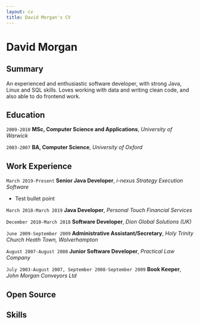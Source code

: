 ```yaml
---
layout: cv
title: David Morgan's CV
---
```

# David Morgan

## Summary
An experienced and enthusiastic software developer, with strong Java, Linux and SQL skills. Loves working with data and writing clean code, and also able to do frontend work.

## Education
`2009-2010`
**MSc, Computer Science and Applications**, *University of Warwick*

`2003-2007`
**BA, Computer Science**, *University of Oxford*

## Work Experience
`March 2019-Present`
**Senior Java Developer**, *i-nexus Strategy Execution Software*
- Test bullet point

`March 2018-March 2019`
**Java Developer**, *Personal Touch Financial Services*

`December 2010-March 2018`
**Software Developer**, *Dion Global Solutions (UK)*

`June 2009-September 2009`
**Administrative Assistant/Secretary**, *Holy Trinity Church Heath Town, Wolverhampton*

`August 2007-August 2008`
**Junior Software Developer**, *Practical Law Company*

`July 2003-August 2007, September 2008-September 2009`
**Book Keeper**, *John Morgan Conveyors Ltd*

## Open Source

## Skills


<!-- ### Footer

Last updated: May 2013 -->
